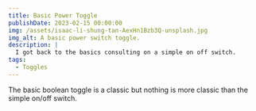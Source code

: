 ```yaml
---
title: Basic Power Toggle
publishDate: 2023-02-15 00:00:00
img: /assets/isaac-li-shung-tan-AexHn1Bzb3Q-unsplash.jpg
img_alt: A basic power switch toggle.
description: |
  I got back to the basics consulting on a simple on off switch.
tags:
  - Toggles
---
```


The basic boolean toggle is a classic but nothing is more classic than the simple on/off switch.
